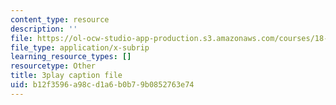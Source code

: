 ```yaml
---
content_type: resource
description: ''
file: https://ol-ocw-studio-app-production.s3.amazonaws.com/courses/18-01sc-single-variable-calculus-fall-2010/b12f3596a98cd1a6b0b79b0852763e74_BSAA0akmPEU.srt
file_type: application/x-subrip
learning_resource_types: []
resourcetype: Other
title: 3play caption file
uid: b12f3596-a98c-d1a6-b0b7-9b0852763e74
---
```

